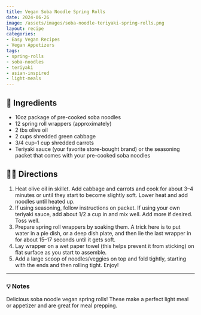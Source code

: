 ```yaml
---
title: Vegan Soba Noodle Spring Rolls
date: 2024-06-26
image: /assets/images/soba-noodle-teriyaki-spring-rolls.png
layout: recipe
categories:
- Easy Vegan Recipes
- Vegan Appetizers
tags:
- spring-rolls
- soba-noodles
- teriyaki
- asian-inspired
- light-meals
---
```


## 🧾 Ingredients

- 10oz package of pre-cooked soba noodles  
- 12 spring roll wrappers (approximately)  
- 2 tbs olive oil  
- 2 cups shredded green cabbage  
- 3/4 cup–1 cup shredded carrots  
- Teriyaki sauce (your favorite store-bought brand) or the seasoning packet that comes with your pre-cooked soba noodles  

## 👩‍🍳 Directions

1. Heat olive oil in skillet. Add cabbage and carrots and cook for about 3–4 minutes or until they start to become slightly soft. Lower heat and add noodles until heated up.  
2. If using seasoning, follow instructions on packet. If using your own teriyaki sauce, add about 1/2 a cup in and mix well. Add more if desired. Toss well.  
3. Prepare spring roll wrappers by soaking them. A trick here is to put water in a pie dish, or a deep dish plate, and then lie the last wrapper in for about 15–17 seconds until it gets soft.  
4. Lay wrapper on a wet paper towel (this helps prevent it from sticking) on flat surface as you start to assemble.  
5. Add a large scoop of noodles/veggies on top and fold tightly, starting with the ends and then rolling tight. Enjoy!


---

### 💡 Notes

Delicious soba noodle vegan spring rolls! These make a perfect light meal or appetizer and are great for meal prepping.
